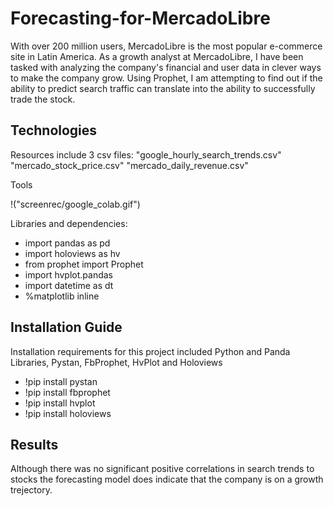 # Forecasting-for-MercadoLibre
With over 200 million users, MercadoLibre is the most popular e-commerce site in Latin America. As a growth analyst at MercadoLibre, I have been tasked with analyzing the company's financial and user data in clever ways to make the company grow. Using Prophet, I am attempting to find out if the ability to predict search traffic can translate into the ability to successfully trade the stock.

## Technologies
Resources include 3 csv files:
"google_hourly_search_trends.csv"
"mercado_stock_price.csv"
"mercado_daily_revenue.csv"

Tools

!("screenrec/google_colab.gif")

Libraries and dependencies:
- import pandas as pd
- import holoviews as hv
- from prophet import Prophet
- import hvplot.pandas
- import datetime as dt
- %matplotlib inline

## Installation Guide
Installation requirements for this project included Python and Panda Libraries, Pystan, FbProphet, HvPlot and Holoviews

- !pip install pystan
- !pip install fbprophet
- !pip install hvplot
- !pip install holoviews

## Results
Although there was no significant positive correlations in search trends to stocks the forecasting model does indicate that the company is on a growth trejectory.

